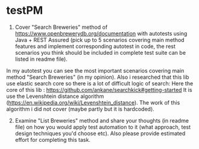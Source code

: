 # testPM
1) Cover "Search Breweries" method of https://www.openbrewerydb.org/documentation with autotests using Java + REST Assured 
(pick up to 5 scenarios covering main method features and implement corresponding autotest in code, the rest scenarios you think should be included in complete test suite can be listed in readme file).

In my autotest you can see the most important scenarios covering main method "Search Breweries" (in my opinion). 
Also i researched that this lib use elastic search core so there is a lot of difficult logic of search:
Here the core of this lib : https://github.com/ankane/searchkick#getting-started
It is use the Levenshtein distance algorithm (https://en.wikipedia.org/wiki/Levenshtein_distance). The work of this algorithm i did not cover (maybe partly but it is hardcoded).

2) Examine "List Breweries" method and share your thoughts (in readme file) on how you would apply test automation to it (what approach, test design techniques you'd choose etc).
Also please provide estimated effort for completing this task.




